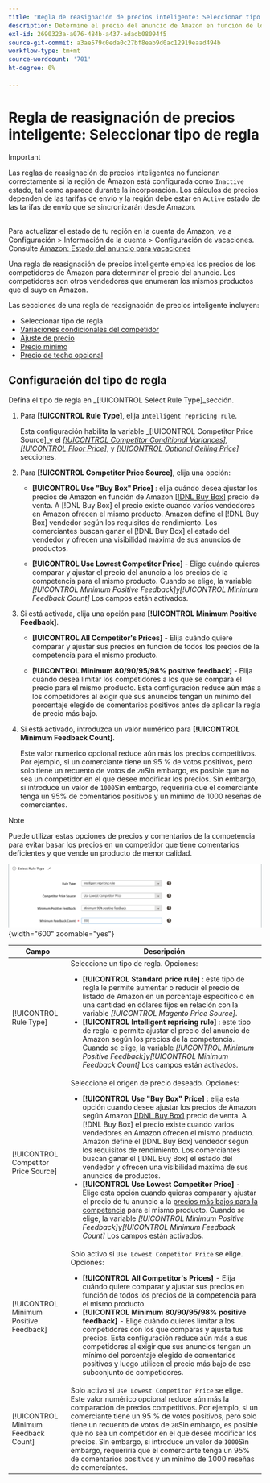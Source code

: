 ```yaml
---
title: "Regla de reasignación de precios inteligente: Seleccionar tipo de regla"
description: Determine el precio del anuncio de Amazon en función de los precios de la competencia mediante la creación de una regla de reasignación de precios inteligente.
exl-id: 2690323a-a076-484b-a437-adadb08094f5
source-git-commit: a3ae579c0eda0c27bf8eab9d0ac12919eaad494b
workflow-type: tm+mt
source-wordcount: '701'
ht-degree: 0%

---
```


# Regla de reasignación de precios inteligente: Seleccionar tipo de regla

>[!IMPORTANT]
>
>Las reglas de reasignación de precios inteligentes no funcionan correctamente si la región de Amazon está configurada como `Inactive` estado, tal como aparece durante la incorporación. Los cálculos de precios dependen de las tarifas de envío y la región debe estar en `Active` estado de las tarifas de envío que se sincronizarán desde Amazon.<br><br>
>
>Para actualizar el estado de tu región en la cuenta de Amazon, ve a Configuración > Información de la cuenta > Configuración de vacaciones. Consulte [Amazon: Estado del anuncio para vacaciones](https://sellercentral.amazon.com/gp/help/help.html?itemID=200135620/&quot;target=&quot;_blank)

Una regla de reasignación de precios inteligente emplea los precios de los competidores de Amazon para determinar el precio del anuncio. Los competidores son otros vendedores que enumeran los mismos productos que el suyo en Amazon.

Las secciones de una regla de reasignación de precios inteligente incluyen:

- Seleccionar tipo de regla
- [Variaciones condicionales del competidor](./competitor-conditional-variances.md)
- [Ajuste de precio](./price-adjustment.md)
- [Precio mínimo](./floor-price.md)
- [Precio de techo opcional](./optional-ceiling-price.md)

## Configuración del tipo de regla

Defina el tipo de regla en _[!UICONTROL Select Rule Type]_sección.

1. Para **[!UICONTROL Rule Type]**, elija `Intelligent repricing rule`.

   Esta configuración habilita la variable _[!UICONTROL Competitor Price Source]_y el [_[!UICONTROL Competitor Conditional Variances]_](./competitor-conditional-variances.md), [_[!UICONTROL Floor Price]_](./floor-price.md), y [_[!UICONTROL Optional Ceiling Price]_](./optional-ceiling-price.md) secciones.

1. Para **[!UICONTROL Competitor Price Source]**, elija una opción:

   - **[!UICONTROL Use "Buy Box" Price]** : elija cuándo desea ajustar los precios de Amazon en función de Amazon [[!DNL Buy Box]](./buy-box-competitor-pricing.md) precio de venta. A [!DNL Buy Box] el precio existe cuando varios vendedores en Amazon ofrecen el mismo producto. Amazon define el [!DNL Buy Box] vendedor según los requisitos de rendimiento. Los comerciantes buscan ganar el [!DNL Buy Box] el estado del vendedor y ofrecen una visibilidad máxima de sus anuncios de productos.

   - **[!UICONTROL Use Lowest Competitor Price]** - Elige cuándo quieres comparar y ajustar el precio del anuncio a los precios de la competencia para el mismo producto. Cuando se elige, la variable _[!UICONTROL Minimum Positive Feedback]_y_[!UICONTROL Minimum Feedback Count]_ Los campos están activados.

1. Si está activada, elija una opción para **[!UICONTROL Minimum Positive Feedback]**.

   - **[!UICONTROL All Competitor's Prices]** - Elija cuándo quiere comparar y ajustar sus precios en función de todos los precios de la competencia para el mismo producto.

   - **[!UICONTROL Minimum 80/90/95/98% positive feedback]** - Elija cuándo desea limitar los competidores a los que se compara el precio para el mismo producto. Esta configuración reduce aún más a los competidores al exigir que sus anuncios tengan un mínimo del porcentaje elegido de comentarios positivos antes de aplicar la regla de precio más bajo.

1. Si está activado, introduzca un valor numérico para **[!UICONTROL Minimum Feedback Count]**.

   Este valor numérico opcional reduce aún más los precios competitivos. Por ejemplo, si un comerciante tiene un 95 % de votos positivos, pero solo tiene un recuento de votos de `20`Sin embargo, es posible que no sea un competidor en el que desee modificar los precios. Sin embargo, si introduce un valor de `1000`Sin embargo, requeriría que el comerciante tenga un 95% de comentarios positivos y un mínimo de 1000 reseñas de comerciantes.

>[!NOTE]
>
>Puede utilizar estas opciones de precios y comentarios de la competencia para evitar basar los precios en un competidor que tiene comentarios deficientes y que vende un producto de menor calidad.

![Regla de reasignación de precios inteligente: seleccione el tipo de regla](assets/ob-intelligent-price-rule-type.png){width="600" zoomable="yes"}

| Campo | Descripción |
|--- |--- |
| [!UICONTROL Rule Type] | Seleccione un tipo de regla. Opciones:<ul><li>**[!UICONTROL Standard price rule]** : este tipo de regla le permite aumentar o reducir el precio de listado de Amazon en un porcentaje específico o en una cantidad en dólares fijos en relación con la variable _[!UICONTROL Magento Price Source]_. </li><li>**[!UICONTROL Intelligent repricing rule]** : este tipo de regla le permite ajustar el precio del anuncio de Amazon según los precios de la competencia. Cuando se elige, la variable _[!UICONTROL Minimum Positive Feedback]_y_[!UICONTROL Minimum Feedback Count]_ Los campos están activados.</li></ul> |
| [!UICONTROL Competitor Price Source] | Seleccione el origen de precio deseado. Opciones:<ul><li>**[!UICONTROL Use "Buy Box" Price]** : elija esta opción cuando desee ajustar los precios de Amazon según Amazon [[!DNL Buy Box]](./buy-box-competitor-pricing.md) precio de venta. A [!DNL Buy Box] el precio existe cuando varios vendedores en Amazon ofrecen el mismo producto. Amazon define el [!DNL Buy Box] vendedor según los requisitos de rendimiento. Los comerciantes buscan ganar el [!DNL Buy Box] el estado del vendedor y ofrecen una visibilidad máxima de sus anuncios de productos.</li><li>**[!UICONTROL Use Lowest Competitor Price]** - Elige esta opción cuando quieras comparar y ajustar el precio de tu anuncio a la [precios más bajos para la competencia](./lowest-competitor-pricing.md) para el mismo producto. Cuando se elige, la variable _[!UICONTROL Minimum Positive Feedback]_y_[!UICONTROL Minimum Feedback Count]_ Los campos están activados.</li></ul> |
| [!UICONTROL Minimum Positive Feedback] | Solo activo si `Use Lowest Competitor Price` se elige. Opciones:<ul><li>**[!UICONTROL All Competitor's Prices]** - Elija cuándo quiere comparar y ajustar sus precios en función de todos los precios de la competencia para el mismo producto.</li><li>**[!UICONTROL Minimum 80/90/95/98% positive feedback]** - Elige cuándo quieres limitar a los competidores con los que comparas y ajusta tus precios. Esta configuración reduce aún más a sus competidores al exigir que sus anuncios tengan un mínimo del porcentaje elegido de comentarios positivos y luego utilicen el precio más bajo de ese subconjunto de competidores.</li></ul> |
| [!UICONTROL Minimum Feedback Count] | Solo activo si `Use Lowest Competitor Price` se elige. Este valor numérico opcional reduce aún más la comparación de precios competitivos. Por ejemplo, si un comerciante tiene un 95 % de votos positivos, pero solo tiene un recuento de votos de `20`Sin embargo, es posible que no sea un competidor en el que desee modificar los precios. Sin embargo, si introduce un valor de `1000`Sin embargo, requeriría que el comerciante tenga un 95% de comentarios positivos y un mínimo de 1000 reseñas de comerciantes. |
